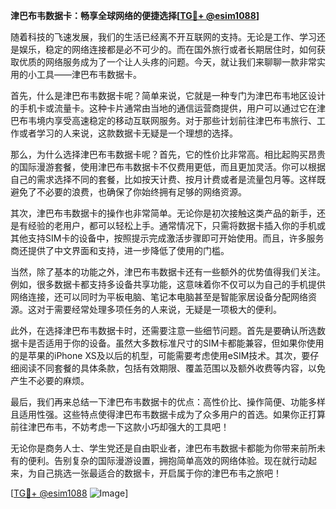 **津巴布韦数据卡：畅享全球网络的便捷选择[[TG💪+ @esim1088](https://t.me/s/esim1088)]**

随着科技的飞速发展，我们的生活已经离不开互联网的支持。无论是工作、学习还是娱乐，稳定的网络连接都是必不可少的。而在国外旅行或者长期居住时，如何获取优质的网络服务成为了一个让人头疼的问题。今天，就让我们来聊聊一款非常实用的小工具——津巴布韦数据卡。

首先，什么是津巴布韦数据卡呢？简单来说，它就是一种专门为津巴布韦地区设计的手机卡或流量卡。这种卡片通常由当地的通信运营商提供，用户可以通过它在津巴布韦境内享受高速稳定的移动互联网服务。对于那些计划前往津巴布韦旅行、工作或者学习的人来说，这款数据卡无疑是一个理想的选择。

那么，为什么选择津巴布韦数据卡呢？首先，它的性价比非常高。相比起购买昂贵的国际漫游套餐，使用津巴布韦数据卡不仅费用更低，而且更加灵活。你可以根据自己的需求选择不同的套餐，比如按天计费、按月计费或者是流量包月等。这样既避免了不必要的浪费，也确保了你始终拥有足够的网络资源。

其次，津巴布韦数据卡的操作也非常简单。无论你是初次接触这类产品的新手，还是有经验的老用户，都可以轻松上手。通常情况下，只需将数据卡插入你的手机或其他支持SIM卡的设备中，按照提示完成激活步骤即可开始使用。而且，许多服务商还提供了中文界面和支持，进一步降低了使用的门槛。

当然，除了基本的功能之外，津巴布韦数据卡还有一些额外的优势值得我们关注。例如，很多数据卡都支持多设备共享功能，这意味着你不仅可以为自己的手机提供网络连接，还可以同时为平板电脑、笔记本电脑甚至是智能家居设备分配网络资源。这对于需要经常处理多项任务的人来说，无疑是一项极大的便利。

此外，在选择津巴布韦数据卡时，还需要注意一些细节问题。首先是要确认所选数据卡是否适用于你的设备。虽然大多数标准尺寸的SIM卡都能兼容，但如果你使用的是苹果的iPhone XS及以后的机型，可能需要考虑使用eSIM技术。其次，要仔细阅读不同套餐的具体条款，包括有效期限、覆盖范围以及额外收费等内容，以免产生不必要的麻烦。

最后，我们再来总结一下津巴布韦数据卡的优点：高性价比、操作简便、功能多样且适用性强。这些特点使得津巴布韦数据卡成为了众多用户的首选。如果你正打算前往津巴布韦，不妨考虑一下这款小巧却强大的工具吧！

无论你是商务人士、学生党还是自由职业者，津巴布韦数据卡都能为你带来前所未有的便利。告别复杂的国际漫游设置，拥抱简单高效的网络体验。现在就行动起来，为自己挑选一张最适合的数据卡，开启属于你的津巴布韦之旅吧！

[[TG💪+ @esim1088](https://t.me/s/esim1088) ![Image](https://i.postimg.cc/4NQfJmqS/Snipaste-2025-05-13-00-14-12.png)]